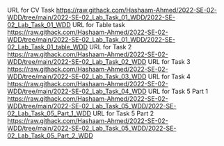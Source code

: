 URL for CV Task
https://raw.githack.com/Hashaam-Ahmed/2022-SE-02-WDD/tree/main/2022-SE-02_Lab_Task_01_WDD/2022-SE-02_Lab_Task_01_WDD
URL for Table task
https://raw.githack.com/Hashaam-Ahmed/2022-SE-02-WDD/tree/main/2022-SE-02_Lab_Task_01_WDD/2022-SE-02_Lab_Task_01_table_WDD
URL for Task 2
https://raw.githack.com/Hashaam-Ahmed/2022-SE-02-WDD/tree/main/2022-SE-02_Lab_Task_02_WDD
URL for Task 3
https://raw.githack.com/Hashaam-Ahmed/2022-SE-02-WDD/tree/main/2022-SE-02_Lab_Task_03_WDD
URL for Task 4
https://raw.githack.com/Hashaam-Ahmed/2022-SE-02-WDD/tree/main/2022-SE-02_Lab_Task_04_WDD
URL for Task 5 Part 1 
https://raw.githack.com/Hashaam-Ahmed/2022-SE-02-WDD/tree/main/2022-SE-02_Lab_Task_05_WDD/2022-SE-02_Lab_Task_05_Part_1_WDD
URL for Task 5 Part 2
https://raw.githack.com/Hashaam-Ahmed/2022-SE-02-WDD/tree/main/2022-SE-02_Lab_Task_05_WDD/2022-SE-02_Lab_Task_05_Part_2_WDD

